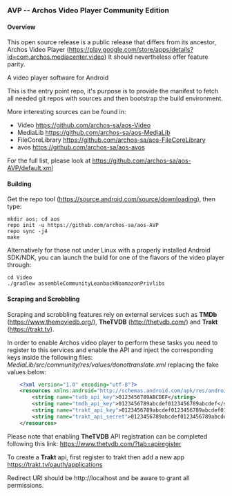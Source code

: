### AVP -- Archos Video Player Community Edition

#### Overview

This open source release is a public release that differs from its ancestor, Archos Video Player (https://play.google.com/store/apps/details?id=com.archos.mediacenter.video)
It should nevertheless offer feature parity.

A video player software for Android

This is the entry point repo, it's purpose is to provide the manifest to fetch all needed git repos with sources and then bootstrap the build environment.

More interesting sources can be found in:
- Video https://github.com/archos-sa/aos-Video
- MediaLib https://github.com/archos-sa/aos-MediaLib
- FileCoreLibrary  https://github.com/archos-sa/aos-FileCoreLibrary
- avos https://github.com/archos-sa/aos-avos

For the full list, please look at https://github.com/archos-sa/aos-AVP/default.xml

#### Building

Get the repo tool (https://source.android.com/source/downloading), then type:
```
mkdir aos; cd aos
repo init -u https://github.com/archos-sa/aos-AVP
repo sync -j4
make
```

Alternatively for those not under Linux with a properly installed Android SDK/NDK, you can launch the build for one of the flavors of the video player through:
```
cd Video
./gradlew assembleCommunityLeanbackNoamazonPrivlibs
```
#### Scraping and Scrobbling

Scraping and scrobbling features rely on external services such as **TMDb** (https://www.themoviedb.org/), **TheTVDB** (http://thetvdb.com/) and **Trakt** (https://trakt.tv).

In order to enable Archos video player to perform these tasks you need to register to this services and enable the API and inject the corresponding keys inside the following files: *MediaLib/src/community/res/values/donottranslate.xml*
replacing the fake values below:
```xml
    <?xml version="1.0" encoding="utf-8"?>
    <resources xmlns:android="http://schemas.android.com/apk/res/android">
        <string name="tvdb_api_key">0123456789ABCDEF</string>
        <string name="tmdb_api_key">0123456789abcdef0123456789abcdef</string>
        <string name="trakt_api_key">0123456789abcdef0123456789abcdef0123456789abcdef0123456789abcdef</string>
        <string name="trakt_api_secret">0123456789abcdef0123456789abcdef0123456789abcdef0123456789abcdef</string>
    </resources>
```

Please note that enabling **TheTVDB** API registration can be completed following this link: https://www.thetvdb.com/?tab=apiregister


To create a **Trakt** api, first register to trakt then add a new app
https://trakt.tv/oauth/applications

Redirect URI should be
http://localhost
and be aware to grant all permissions.

